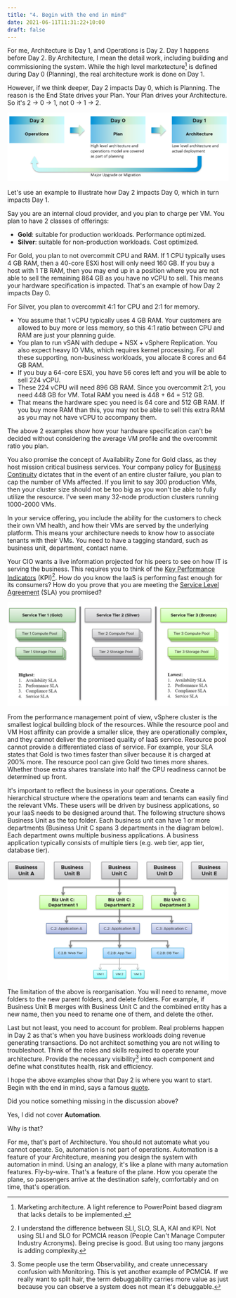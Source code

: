 ```yaml
---
title: "4. Begin with the end in mind"
date: 2021-06-11T11:31:22+10:00
draft: false
---
```


For me, Architecture is Day 1, and Operations is Day 2. Day 1 happens before Day 2. By Architecture, I mean the detail work, including building and commissioning the system. While the high level marketecture[^1] is defined during Day 0 (Planning), the real architecture work is done on Day 1.

However, if we think deeper, Day 2 impacts Day 0, which is Planning. The reason is the End State drives your Plan. Your Plan drives your Architecture. So it's 2 -> 0 -> 1, not 0 -> 1 -> 2.

![day 0, day 1, day 2 flow diagram](1.1.4-fig-1.png)

Let's use an example to illustrate how Day 2 impacts Day 0, which in turn impacts Day 1.

Say you are an internal cloud provider, and you plan to charge per VM. You plan to have 2 classes of offerings:

- **Gold**: suitable for production workloads. Performance optimized.
- **Silver**: suitable for non-production workloads. Cost optimized.

For Gold, you plan to not overcommit CPU and RAM. If 1 CPU typically uses 4 GB RAM, then a 40-core ESXi host will only need 160 GB. If you buy a host with 1 TB RAM, then you may end up in a position where you are not able to sell the remaining 864 GB as you have no vCPU to sell. This means your hardware specification is impacted. That's an example of how Day 2 impacts Day 0.

For Silver, you plan to overcommit 4:1 for CPU and 2:1 for memory.

- You assume that 1 vCPU typically uses 4 GB RAM. Your customers are allowed to buy more or less memory, so this 4:1 ratio between CPU and RAM are just your planning guide.
- You plan to run vSAN with dedupe + NSX + vSphere Replication. You also expect heavy IO VMs, which requires kernel processing. For all these supporting, non-business workloads, you allocate 8 cores and 64 GB RAM.
- If you buy a 64-core ESXi, you have 56 cores left and you will be able to sell 224 vCPU.
- These 224 vCPU will need 896 GB RAM. Since you overcommit 2:1, you need 448 GB for VM. Total RAM you need is 448 + 64 = 512 GB.
- That means the hardware spec you need is 64 core and 512 GB RAM. If you buy more RAM than this, you may not be able to sell this extra RAM as you may not have vCPU to accompany them.

The above 2 examples show how your hardware specification can't be decided without considering the average VM profile and the overcommit ratio you plan.

You also promise the concept of Availability Zone for Gold class, as they host mission critical business services. Your company policy for [Business Continuity](https://en.wikipedia.org/wiki/Business_continuity_planning) dictates that in the event of an entire cluster failure, you plan to cap the number of VMs affected. If you limit to say 300 production VMs, then your cluster size should not be too big as you won't be able to fully utilize the resource. I've seen many 32-node production clusters running 1000-2000 VMs.

In your service offering, you include the ability for the customers to check their own VM health, and how their VMs are served by the underlying platform. This means your architecture needs to know how to associate tenants with their VMs. You need to have a tagging standard, such as business unit, department, contact name.

Your CIO wants a live information projected for his peers to see on how IT is serving the business. This requires you to think of the [Key Performance Indicators](/operations-management/chapter-1-overview/1.1.8-pillar-process-people/) (KPI)[^2]. How do you know the IaaS is performing fast enough for its consumers? How do you prove that you are meeting the [Service Level Agreement](/operations-management/chapter-1-overview/1.1.7-service-level-agreement/) (SLA) you promised?

![Figure of service tiers](1.1.4-fig-2.png)

From the performance management point of view, vSphere cluster is the smallest logical building block of the resources. While the resource pool and VM Host affinity can provide a smaller slice, they are operationally complex, and they cannot deliver the promised quality of IaaS service. Resource pool cannot provide a differentiated class of service. For example, your SLA states that Gold is two times faster than silver because it is charged at 200% more. The resource pool can give Gold two times more shares. Whether those extra shares translate into half the CPU readiness cannot be determined up front.

It's important to reflect the business in your operations. Create a hierarchical structure where the operations team and tenants can easily find the relevant VMs. These users will be driven by business applications, so your IaaS needs to be designed around that. The following structure shows Business Unit as the top folder. Each business unit can have 1 or more departments (Business Unit C spans 3 departments in the diagram below). Each department owns multiple business applications. A business application typically consists of multiple tiers (e.g. web tier, app tier, database tier).

![breakdown of departments and service tiers](1.1.4-fig-3.png)

The limitation of the above is reorganisation. You will need to rename, move folders to the new parent folders, and delete folders. For example, if Business Unit B merges with Business Unit C and the combined entity has a new name, then you need to rename one of them, and delete the other.

Last but not least, you need to account for problem. Real problems happen in Day 2 as that's when you have business workloads doing revenue generating transactions. Do not architect something you are not willing to troubleshoot. Think of the roles and skills required to operate your architecture. Provide the necessary visibility[^3] into each component and define what constitutes health, risk and efficiency.

I hope the above examples show that Day 2 is where you want to start. Begin with the end in mind, says a famous [quote](https://www.franklincovey.com/the-7-habits/habit-2/).

Did you notice something missing in the discussion above?

Yes, I did not cover **Automation**.

Why is that?

For me, that's part of Architecture. You should not automate what you cannot operate. So, automation is not part of operations. Automation is a feature of your Architecture, meaning you design the system with automation in mind. Using an analogy, it's like a plane with many automation features. Fly-by-wire. That's a feature of the plane. How you operate the plane, so passengers arrive at the destination safely, comfortably and on time, that's operation.

[^1]: Marketing architecture. A light reference to PowerPoint based diagram that lacks details to be implemented.
[^2]: I understand the difference between SLI, SLO, SLA, KAI and KPI. Not using SLI and SLO for PCMCIA reason (People Can't Manage Computer Industry Acronyms). Being precise is good. But using too many jargons is adding complexity.
[^3]: Some people use the term Observability, and create unnecessary confusion with Monitoring. This is yet another example of PCMCIA. If we really want to split hair, the term debuggability carries more value as just because you can observe a system does not mean it's debuggable.
